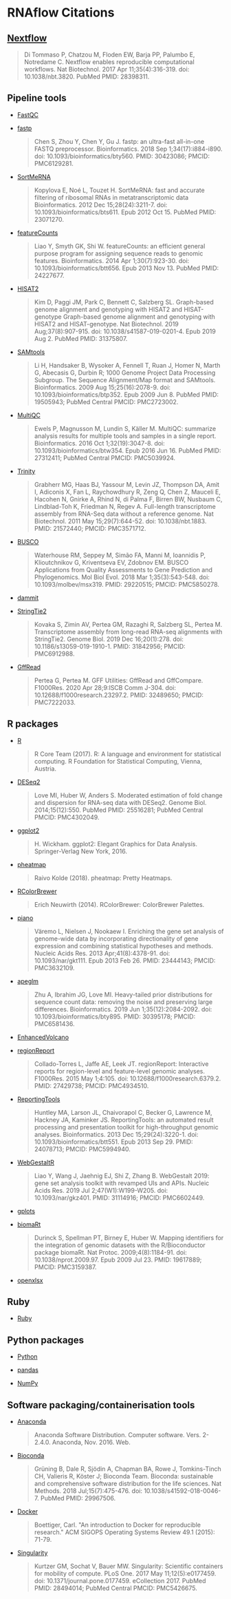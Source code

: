 # RNAflow Citations

## [Nextflow](https://www.ncbi.nlm.nih.gov/pubmed/28398311/)

> Di Tommaso P, Chatzou M, Floden EW, Barja PP, Palumbo E, Notredame C. Nextflow enables reproducible computational workflows. Nat Biotechnol. 2017 Apr 11;35(4):316-319. doi: 10.1038/nbt.3820. PubMed PMID: 28398311.

## Pipeline tools

* [FastQC](https://www.bioinformatics.babraham.ac.uk/projects/fastqc/)

* [fastp](https://pubmed.ncbi.nlm.nih.gov/30423086/)
  > Chen S, Zhou Y, Chen Y, Gu J. fastp: an ultra-fast all-in-one FASTQ preprocessor. Bioinformatics. 2018 Sep 1;34(17):i884-i890. doi: 10.1093/bioinformatics/bty560. PMID: 30423086; PMCID: PMC6129281.

* [SortMeRNA](https://www.ncbi.nlm.nih.gov/pubmed/23071270/)
  > Kopylova E, Noé L, Touzet H. SortMeRNA: fast and accurate filtering of ribosomal RNAs in metatranscriptomic data Bioinformatics. 2012 Dec 15;28(24):3211-7. doi: 10.1093/bioinformatics/bts611. Epub 2012 Oct 15. PubMed PMID: 23071270.

* [featureCounts](https://www.ncbi.nlm.nih.gov/pubmed/24227677/)
  > Liao Y, Smyth GK, Shi W. featureCounts: an efficient general purpose program for assigning sequence reads to genomic features. Bioinformatics. 2014 Apr 1;30(7):923-30. doi: 10.1093/bioinformatics/btt656. Epub 2013 Nov 13. PubMed PMID: 24227677.

* [HISAT2](https://www.ncbi.nlm.nih.gov/pubmed/31375807/)
  > Kim D, Paggi JM, Park C, Bennett C, Salzberg SL. Graph-based genome alignment and genotyping with HISAT2 and HISAT-genotype Graph-based genome alignment and genotyping with HISAT2 and HISAT-genotype. Nat Biotechnol. 2019 Aug;37(8):907-915. doi: 10.1038/s41587-019-0201-4. Epub 2019 Aug 2. PubMed PMID: 31375807.

* [SAMtools](https://www.ncbi.nlm.nih.gov/pubmed/19505943/)
  > Li H, Handsaker B, Wysoker A, Fennell T, Ruan J, Homer N, Marth G, Abecasis G, Durbin R; 1000 Genome Project Data Processing Subgroup. The Sequence Alignment/Map format and SAMtools. Bioinformatics. 2009 Aug 15;25(16):2078-9. doi: 10.1093/bioinformatics/btp352. Epub 2009 Jun 8. PubMed PMID: 19505943; PubMed Central PMCID: PMC2723002.

* [MultiQC](https://www.ncbi.nlm.nih.gov/pubmed/27312411/)
  > Ewels P, Magnusson M, Lundin S, Käller M. MultiQC: summarize analysis results for multiple tools and samples in a single report. Bioinformatics. 2016 Oct 1;32(19):3047-8. doi: 10.1093/bioinformatics/btw354. Epub 2016 Jun 16. PubMed PMID: 27312411; PubMed Central PMCID: PMC5039924.

* [Trinity](https://pubmed.ncbi.nlm.nih.gov/21572440/)
  > Grabherr MG, Haas BJ, Yassour M, Levin JZ, Thompson DA, Amit I, Adiconis X, Fan L, Raychowdhury R, Zeng Q, Chen Z, Mauceli E, Hacohen N, Gnirke A, Rhind N, di Palma F, Birren BW, Nusbaum C, Lindblad-Toh K, Friedman N, Regev A. Full-length transcriptome assembly from RNA-Seq data without a reference genome. Nat Biotechnol. 2011 May 15;29(7):644-52. doi: 10.1038/nbt.1883. PMID: 21572440; PMCID: PMC3571712.

* [BUSCO](https://pubmed.ncbi.nlm.nih.gov/29220515/)
  > Waterhouse RM, Seppey M, Simão FA, Manni M, Ioannidis P, Klioutchnikov G, Kriventseva EV, Zdobnov EM. BUSCO Applications from Quality Assessments to Gene Prediction and Phylogenomics. Mol Biol Evol. 2018 Mar 1;35(3):543-548. doi: 10.1093/molbev/msx319. PMID: 29220515; PMCID: PMC5850278.

* [dammit](http://www.camillescott.org/dammit)

* [StringTie2](https://pubmed.ncbi.nlm.nih.gov/31842956/)
  > Kovaka S, Zimin AV, Pertea GM, Razaghi R, Salzberg SL, Pertea M. Transcriptome assembly from long-read RNA-seq alignments with StringTie2. Genome Biol. 2019 Dec 16;20(1):278. doi: 10.1186/s13059-019-1910-1. PMID: 31842956; PMCID: PMC6912988.

* [GffRead](https://pubmed.ncbi.nlm.nih.gov/32489650/)
  > Pertea G, Pertea M. GFF Utilities: GffRead and GffCompare. F1000Res. 2020 Apr 28;9:ISCB Comm J-304. doi: 10.12688/f1000research.23297.2. PMID: 32489650; PMCID: PMC7222033.

## R packages

* [R](https://www.R-project.org/)
  > R Core Team (2017). R: A language and environment for statistical computing. R Foundation for Statistical Computing, Vienna, Austria.

* [DESeq2](https://www.ncbi.nlm.nih.gov/pubmed/25516281/)
  > Love MI, Huber W, Anders S. Moderated estimation of fold change and dispersion for RNA-seq data with DESeq2. Genome Biol. 2014;15(12):550. PubMed PMID: 25516281; PubMed Central PMCID: PMC4302049.

* [ggplot2](https://cran.r-project.org/web/packages/ggplot2/index.html)
  > H. Wickham. ggplot2: Elegant Graphics for Data Analysis. Springer-Verlag New York, 2016.

* [pheatmap](https://CRAN.R-project.org/package=pheatmap)
  > Raivo Kolde (2018). pheatmap: Pretty Heatmaps.

* [RColorBrewer](https://CRAN.R-project.org/package=RColorBrewer)
  > Erich Neuwirth (2014). RColorBrewer: ColorBrewer Palettes.

* [piano](https://pubmed.ncbi.nlm.nih.gov/23444143/)
  > Väremo L, Nielsen J, Nookaew I. Enriching the gene set analysis of genome-wide data by incorporating directionality of gene expression and combining statistical hypotheses and methods. Nucleic Acids Res. 2013 Apr;41(8):4378-91. doi: 10.1093/nar/gkt111. Epub 2013 Feb 26. PMID: 23444143; PMCID: PMC3632109.

* [apeglm](https://pubmed.ncbi.nlm.nih.gov/30395178/)
  > Zhu A, Ibrahim JG, Love MI. Heavy-tailed prior distributions for sequence count data: removing the noise and preserving large differences. Bioinformatics. 2019 Jun 1;35(12):2084-2092. doi: 10.1093/bioinformatics/bty895. PMID: 30395178; PMCID: PMC6581436.

* [EnhancedVolcano](https://github.com/kevinblighe/EnhancedVolcano)

* [regionReport](https://pubmed.ncbi.nlm.nih.gov/27429738/)
  > Collado-Torres L, Jaffe AE, Leek JT. regionReport: Interactive reports for region-level and feature-level genomic analyses. F1000Res. 2015 May 1;4:105. doi: 10.12688/f1000research.6379.2. PMID: 27429738; PMCID: PMC4934510.

* [ReportingTools](https://pubmed.ncbi.nlm.nih.gov/24078713/)
  > Huntley MA, Larson JL, Chaivorapol C, Becker G, Lawrence M, Hackney JA, Kaminker JS. ReportingTools: an automated result processing and presentation toolkit for high-throughput genomic analyses. Bioinformatics. 2013 Dec 15;29(24):3220-1. doi: 10.1093/bioinformatics/btt551. Epub 2013 Sep 29. PMID: 24078713; PMCID: PMC5994940.

* [WebGestaltR](https://pubmed.ncbi.nlm.nih.gov/31114916/)
  > Liao Y, Wang J, Jaehnig EJ, Shi Z, Zhang B. WebGestalt 2019: gene set analysis toolkit with revamped UIs and APIs. Nucleic Acids Res. 2019 Jul 2;47(W1):W199-W205. doi: 10.1093/nar/gkz401. PMID: 31114916; PMCID: PMC6602449.

* [gplots](https://cran.r-project.org/package=gplots)

* [biomaRt](https://pubmed.ncbi.nlm.nih.gov/19617889/)
  > Durinck S, Spellman PT, Birney E, Huber W. Mapping identifiers for the integration of genomic datasets with the R/Bioconductor package biomaRt. Nat Protoc. 2009;4(8):1184-91. doi: 10.1038/nprot.2009.97. Epub 2009 Jul 23. PMID: 19617889; PMCID: PMC3159387.

* [openxlsx](https://cran.r-project.org/package=openxlsx)

## Ruby

* [Ruby](https://www.ruby-lang.org/en/)

## Python packages

* [Python](https://www.python.org/)

* [pandas](https://pandas.pydata.org/)

* [NumPy](https://numpy.org/)

## Software packaging/containerisation tools

* [Anaconda](https://anaconda.com)
  > Anaconda Software Distribution. Computer software. Vers. 2-2.4.0. Anaconda, Nov. 2016. Web.

* [Bioconda](https://www.ncbi.nlm.nih.gov/pubmed/29967506/)
  > Grüning B, Dale R, Sjödin A, Chapman BA, Rowe J, Tomkins-Tinch CH, Valieris R, Köster J; Bioconda Team. Bioconda: sustainable and comprehensive software distribution for the life sciences. Nat Methods. 2018 Jul;15(7):475-476. doi: 10.1038/s41592-018-0046-7. PubMed PMID: 29967506.

* [Docker](https://dl.acm.org/doi/10.5555/2600239.2600241)
  > Boettiger, Carl. "An introduction to Docker for reproducible research." ACM SIGOPS Operating Systems Review 49.1 (2015): 71-79.

* [Singularity](https://www.ncbi.nlm.nih.gov/pubmed/28494014/)
  > Kurtzer GM, Sochat V, Bauer MW. Singularity: Scientific containers for mobility of compute. PLoS One. 2017 May 11;12(5):e0177459. doi: 10.1371/journal.pone.0177459. eCollection 2017. PubMed PMID: 28494014; PubMed Central PMCID: PMC5426675.
